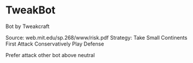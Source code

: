TweakBot
========

Bot by Tweakcraft

Source: web.mit.edu/sp.268/www/risk.pdf‎
Strategy:
Take Small Continents First
Attack Conservatively
Play Defense


Prefer attack other bot above neutral

